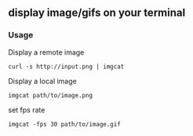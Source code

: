 ## display image/gifs on your terminal 



### Usage

Display a remote image

```
curl -s http://input.png | imgcat
```

Display a local image

```
imgcat path/to/image.png
```

set fps rate 

```
imgcat -fps 30 path/to/image.gif 
```

